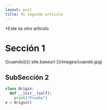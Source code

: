 ```yaml
---
layout: post
title: Mi segundo artículo
---
```


*Este es otro articulo

# Sección 1

![cuando]({{ site.baseurl }}/images/cuando.jpg)

## SubSección 2

``` python
class Origin:
  def __init__(self):
    print("Prueba")
o = Origin()

```
